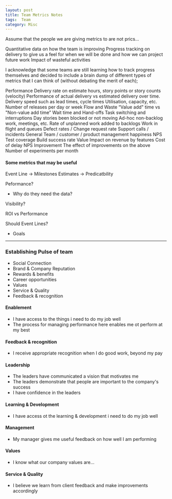 ```yaml
---
layout: post
title: Team Metrics Notes
tags:  Team
category: Misc
---
```

Assume that the people we are giving metrics to are not prics...

Quantitative data on how the team is improving
Progress tracking on delivery to give us a feel for when we will be done and how we can project future work
Impact of wasteful activities
 
I acknowledge that some teams are still learning how to track progress themselves and decided to include a brain dump of different types of metrics that I can think of (without debating the merit of each);

Performance
Delivery rate on estimate hours, story points or story counts (velocity)
Performance of actual delivery vs estimated delivery over time.
Delivery speed such as lead times, cycle times
Utilisation, capacity, etc.
Number of releases per day or week
Flow and Waste
“Value add" time vs "Non-value add time”
Wait time and Hand-offs
Task switching and interruptions
Day stories been blocked or not moving
Ad-hoc non-backlog work, meetings, etc.
Rate of unplanned work added to backlogs
Work in flight and queues
Defect rates / Change request rate
Support calls / incidents
General
Team / customer / product management happiness
NPS
Test coverage
Build success rate
Value
Impact on revenue by features
Cost of delay
NPS
Improvement
The effect of improvements on the above
Number of experiments per month
#### Some metrics that may be useful  

Event Line -> Milestones
Estimates -> Predicatbility  

Peformance?
- Why do they need the data?  
 
Visibility?

ROI vs Performance  

Should
Event Lines? 
-  Goals

--------------------------------------------------------------------------------------------------------------------

### Establishing Pulse of team

- Social Connection
- Brand & Company Reputation  
- Rewards & benefits  
- Career opportunities  
- Values  
- Service & Quality  
- Feedback & recognition

#### Enablement

- I have access to the things i need to do my job well  
-  The process for managing performance here enables me ot perform at my best  

#### Feedback & recognition  

- I receive appropriate recognition when I do good work, beyond my pay  

#### Leadership  

- The leaders have communicated a vision that motivates me  
- The leaders demonstrate that people are important to the company's success  
- I have confidence in the leaders  

#### Learning & Development 

- I have access ot the learning & development i need to do my job well  

#### Management  

- My manager gives me useful feedback on how well I am performing  

#### Values 

- I know what our company values are...

#### Service & Quality  

- I believe we learn from client feedback and make improvements accordingly  

